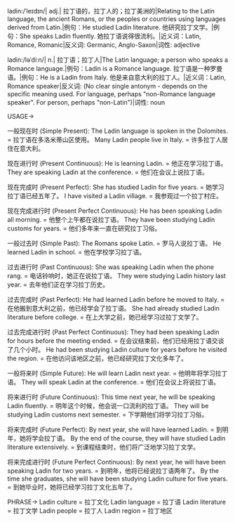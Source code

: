 ladin:/ˈleɪdɪn/| adj.| 拉丁语的，拉丁人的；拉丁美洲的|Relating to the Latin language, the ancient Romans, or the peoples or countries using languages derived from Latin.|例句：He studied Ladin literature. 他研究拉丁文学。|例句：She speaks Ladin fluently. 她拉丁语说得很流利。|近义词：Latin, Romance, Romanic|反义词: Germanic, Anglo-Saxon|词性: adjective

ladin:/ləˈdiːn/| n.| 拉丁语；拉丁人|The Latin language; a person who speaks a Romance language.|例句：Ladin is a Romance language. 拉丁语是一种罗曼语。|例句：He is a Ladin from Italy. 他是来自意大利的拉丁人。|近义词：Latin, Romance speaker|反义词:  (No clear single antonym - depends on the specific meaning used.  For language, perhaps "non-Romance language speaker". For person, perhaps "non-Latin")|词性: noun


USAGE->

一般现在时 (Simple Present):
The Ladin language is spoken in the Dolomites. = 拉丁语在多洛米蒂山区使用。
Many Ladin people live in Italy. = 许多拉丁人居住在意大利。

现在进行时 (Present Continuous):
He is learning Ladin. = 他正在学习拉丁语。
They are speaking Ladin at the conference. = 他们在会议上说拉丁语。

现在完成时 (Present Perfect):
She has studied Ladin for five years. = 她学习拉丁语已经五年了。
I have visited a Ladin village. = 我参观过一个拉丁村庄。

现在完成进行时 (Present Perfect Continuous):
He has been speaking Ladin all morning. = 他整个上午都在说拉丁语。
They have been studying Ladin customs for years. = 他们多年来一直在研究拉丁习俗。

一般过去时 (Simple Past):
The Romans spoke Latin. = 罗马人说拉丁语。
He learned Ladin in school. = 他在学校学习拉丁语。

过去进行时 (Past Continuous):
She was speaking Ladin when the phone rang. = 电话铃响时，她正在说拉丁语。
They were studying Ladin history last year. = 去年他们正在学习拉丁历史。

过去完成时 (Past Perfect):
He had learned Ladin before he moved to Italy. = 在他搬到意大利之前，他已经学会了拉丁语。
She had already studied Ladin literature before college. = 在上大学之前，她已经学习过拉丁文学了。


过去完成进行时 (Past Perfect Continuous):
They had been speaking Ladin for hours before the meeting ended. = 在会议结束前，他们已经用拉丁语交谈了几个小时。
He had been studying Ladin culture for years before he visited the region. = 在他访问该地区之前，他已经研究拉丁文化多年了。

一般将来时 (Simple Future):
He will learn Ladin next year. = 他明年将学习拉丁语。
They will speak Ladin at the conference. = 他们在会议上将说拉丁语。

将来进行时 (Future Continuous):
This time next year, he will be speaking Ladin fluently. = 明年这个时候，他会说一口流利的拉丁语。
They will be studying Ladin customs next semester. = 下学期他们将学习拉丁习俗。


将来完成时 (Future Perfect):
By next year, she will have learned Ladin. = 到明年，她将学会拉丁语。
By the end of the course, they will have studied Ladin literature extensively. = 到课程结束时，他们将广泛地学习拉丁文学。

将来完成进行时 (Future Perfect Continuous):
By next year, he will have been speaking Ladin for two years. = 到明年，他将已经说拉丁语两年了。
By the time she graduates, she will have been studying Ladin culture for five years. = 到她毕业时，她将已经学习拉丁文化五年了。


PHRASE->
Ladin culture = 拉丁文化
Ladin language = 拉丁语
Ladin literature = 拉丁文学
Ladin people = 拉丁人
Ladin region = 拉丁地区
